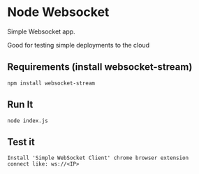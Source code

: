 # Node Websocket

Simple Websocket app.

Good for testing simple deployments to the cloud

## Requirements (install websocket-stream)
```
npm install websocket-stream
```

## Run It

`node index.js`

## Test it
```
Install 'Simple WebSocket Client' chrome browser extension
connect like: ws://<IP>
```
